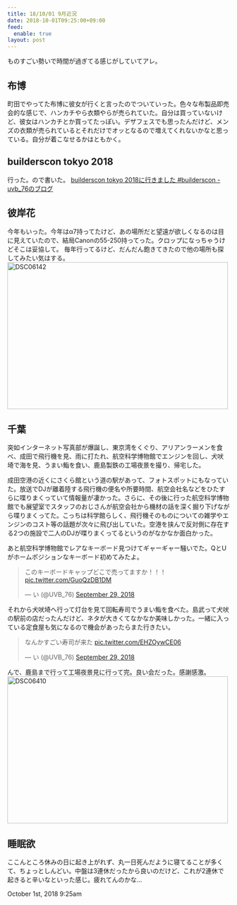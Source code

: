 ```yaml
---
title: 18/10/01 9月近況
date: 2018-10-01T09:25:00+09:00
feed:
  enable: true
layout: post
---
```

<p>ものすごい勢いで時間が過ぎてる感じがしていてアレ。</p>    <h2>布博</h2>    <p>      町田でやってた布博に彼女が行くと言ったのでついていった。色々な布製品即売会的な感じで、ハンカチやら衣類やらが売られていた。自分は買っていないけど、彼女はハンカチとか買ってたっぽい。デザフェスでも思ったんだけど、メンズの衣類が売られているとそれだけでオッとなるので増えてくれないかなと思っている。自分が着こなせるかはともかく。    </p>    <h2>builderscon tokyo 2018</h2>    <p>      行った。ので書いた。      <a href="https://uvb-76.hatenablog.com/entry/2018/09/14/015948" target="_blank">builderscon tokyo 2018に行きました #builderscon - uvb_76のブログ</a>    </p>    <h2>彼岸花</h2>    <p>      今年もいった。今年はα7持ってたけど、あの場所だと望遠が欲しくなるのは目に見えていたので、結局Canonの55-250持ってった。クロップになっちゃうけどそこは妥協して。      毎年行ってるけど、だんだん飽きてきたので他の場所も探してみたい気はする。<br><a data-flickr-embed="true" href="https://www.flickr.com/photos/56290428@N06/44909364401/in/album-72157701724374505/" title="DSC06142" target="_blank"><img src="https://farm2.staticflickr.com/1922/44909364401_de09b7dbb7.jpg" width="500" height="333" alt="DSC06142"></a>      <script async src="//embedr.flickr.com/assets/client-code.js" charset="utf-8"></script>    </p>    <h2>千葉</h2>    <p>      突如インターネット写真部が爆誕し、東京湾をくぐり、アリアンラーメンを食べ、成田で飛行機を見、雨に打たれ、航空科学博物館でエンジンを回し、犬吠埼で海を見、うまい鮨を食い、鹿島製鉄の工場夜景を撮り、帰宅した。    </p>    <p>      成田空港の近くにさくら館という道の駅があって、フォトスポットにもなっていた。放送でDJが離着陸する飛行機の便名や所要時間、航空会社名などをひたすらに喋りまくっていて情報量が凄かった。さらに、その後に行った航空科学博物館でも展望室でスタッフのおじさんが航空会社から機材の話を深く掘り下げながら喋りまくってた。こっちは科学館らしく、飛行機そのものについての雑学やエンジンのコスト等の話題が次々に飛び出していた。空港を挟んで反対側に存在する2つの施設で二人のDJが喋りまくってるというのがなかなか面白かった。    </p>    <p>      あと航空科学博物館でレアなキーボード見つけてギャーギャー騒いでた。QとUがホームポジションなキーボード初めてみたよ。    </p>    <blockquote class="twitter-tweet" data-lang="en">      <p lang="ja" dir="ltr">        このキーボードキャップどこで売ってますか！！！        <a href="https://t.co/GuoQzDB1DM" target="_blank">pic.twitter.com/GuoQzDB1DM</a>      </p>      — い (@UVB_76)      <a href="https://twitter.com/UVB_76/status/1045947565152194560?ref_src=twsrc%5Etfw" target="_blank">September 29, 2018</a>    </blockquote>    <script async src="https://platform.twitter.com/widgets.js" charset="utf-8"></script>    <p>      それから犬吠埼へ行って灯台を見て回転寿司でうまい鮨を食べた。島武って犬吠の駅前の店だったんだけど、ネタが大きくてなかなか美味しかった。一緒に入っている定食屋も気になるので機会があったらまた行きたい。    </p>    <blockquote class="twitter-tweet" data-lang="en">      <p lang="ja" dir="ltr">        なんかすごい寿司が来た        <a href="https://t.co/EHZOywCE06" target="_blank">pic.twitter.com/EHZOywCE06</a>      </p>      — い (@UVB_76)      <a href="https://twitter.com/UVB_76/status/1045998552663519233?ref_src=twsrc%5Etfw" target="_blank">September 29, 2018</a>    </blockquote>    <script async src="https://platform.twitter.com/widgets.js" charset="utf-8"></script>    <p>      んで、鹿島まで行って工場夜景見に行って完。良い会だった。感謝感激。      <a data-flickr-embed="true" href="https://www.flickr.com/photos/56290428@N06/44970269592/in/album-72157700348403481/" title="DSC06410" target="_blank"><img src="https://farm2.staticflickr.com/1909/44970269592_644f7860f5.jpg" width="500" height="333" alt="DSC06410"></a>      <script async src="//embedr.flickr.com/assets/client-code.js" charset="utf-8"></script>    </p>    <h2>睡眠欲</h2>    <p>      ここんところ休みの日に起き上がれず、丸一日死んだように寝てることが多くて、ちょっとしんどい。中盤は3連休だったから良いのだけど、これが2連休で起きると辛いなといった感じ。疲れてんのかな…    </p>    <div id="footer">      <span id="timestamp"> October 1st, 2018 9:25am </span>    </div>
